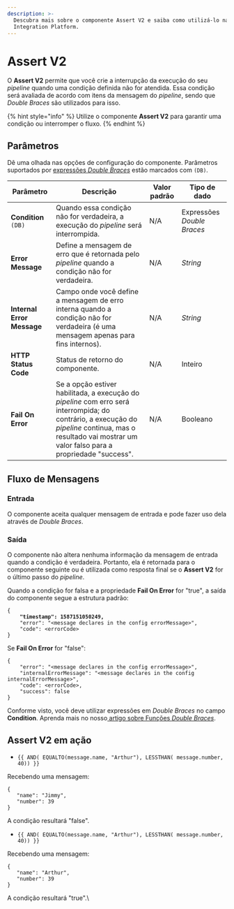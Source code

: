 ```yaml
---
description: >-
  Descubra mais sobre o componente Assert V2 e saiba como utilizá-lo na Digibee
  Integration Platform.
---
```


# Assert V2

O **Assert V2** permite que você crie a interrupção da execução do seu _pipeline_ quando uma condição definida não for atendida. Essa condição será avaliada de acordo com itens da mensagem do _pipeline_, sendo que _Double Braces_ são utilizados para isso.

{% hint style="info" %}
Utilize o componente **Assert V2** para garantir uma condição ou interromper o fluxo.
{% endhint %}

## Parâmetros

Dê uma olhada nas opções de configuração do componente. Parâmetros suportados por [expressões _Double Braces_](https://docs.digibee.com/documentation/v/pt-br/build/double-braces) estão marcados com `(DB)`.

<table data-full-width="true"><thead><tr><th>Parâmetro</th><th>Descrição</th><th>Valor padrão</th><th>Tipo de dado</th></tr></thead><tbody><tr><td><strong>Condition</strong> <code>(DB)</code></td><td>Quando essa condição não for verdadeira, a execução do <em>pipeline</em> será interrompida.</td><td>N/A</td><td>Expressões <em>Double Braces</em></td></tr><tr><td><strong>Error Message</strong></td><td>Define a mensagem de erro que é retornada pelo <em>pipeline</em> quando a condição não for verdadeira.</td><td>N/A</td><td><em>String</em></td></tr><tr><td><strong>Internal Error Message</strong></td><td>Campo onde você define a mensagem de erro interna quando a condição não for verdadeira (é uma mensagem apenas para fins internos).</td><td>N/A</td><td><em>String</em></td></tr><tr><td><strong>HTTP Status Code</strong></td><td>Status de retorno do componente.</td><td>N/A</td><td>Inteiro</td></tr><tr><td><strong>Fail On Error</strong></td><td>Se a opção estiver habilitada, a execução do <em>pipeline</em> com erro será interrompida; do contrário, a execução do <em>pipeline</em> continua, mas o resultado vai mostrar um valor falso para a propriedade "success".</td><td>N/A</td><td>Booleano</td></tr></tbody></table>

## Fluxo de Mensagens

### Entrada

O componente aceita qualquer mensagem de entrada e pode fazer uso dela através de _Double Braces_.

### Saída

O componente não altera nenhuma informação da mensagem de entrada quando a condição é verdadeira. Portanto, ela é retornada para o componente seguinte ou é utilizada como resposta final se o **Assert V2** for o último passo do _pipeline_.

Quando a condição for falsa e a propriedade **Fail On Error** for "true", a saída do componente segue a estrutura padrão:

<pre><code>{ 
<strong>    "timestamp": 1587151050249, 
</strong>    "error": "&#x3C;message declares in the config errorMessage>", 
    "code": &#x3C;errorCode>
}
</code></pre>

Se **Fail On Error** for "false":

```
{
    "error": "<message declares in the config errorMessage>",
    "internalErrorMessage": "<message declares in the config internalErrorMessage>",
    "code": <errorCode>,
    "success": false
}
```

Conforme visto, você deve utilizar expressões em _Double Braces_ no campo **Condition**. Aprenda mais no nosso[ artigo sobre Funções _Double Braces_](https://docs.digibee.com/documentation/v/pt-br/build/funcoes-double-braces).

## Assert V2 em ação

* `{{ AND( EQUALTO(message.name, "Arthur"), LESSTHAN( message.number, 40)) }}`

Recebendo uma mensagem:

```
{ 
   "name": "Jimmy", 
   "number": 39
}
```

A condição resultará "false".

* `{{ AND( EQUALTO(message.name, "Arthur"), LESSTHAN( message.number, 40)) }}`

Recebendo uma mensagem:

```
{ 
   "name": "Arthur", 
   "number": 39
}
```

A condição resultará "true".\
